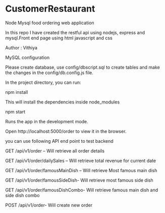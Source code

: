 # CustomerRestaurant
Node Mysql food ordering web application

In this repo I have created the restful api using nodejs, express and mysql.Front end page using html javascript and css

Author : Vithiya

MySQL configuration

Please create database, use config/dbscript.sql to create tables and make the changes in the config/db.config.js file.

In the project directory, you can run:

npm install

This will install the dependencies inside node_modules

npm start

Runs the app in the development mode.

Open http://localhost:5000/order to view it in the browser.

you can use following API end point to test backend

GET /api/v1/order – Will retrieve all order details

GET /api/v1/order/dailySales – Will retrieve total revenue for current date

GET /api/v1/order/famousMainDish – Will retrieve Most famous main dish

GET /api/v1/order/famousSideDish- Will retrieve most famous side dish

GET /api/v1/order/famousDishCombo- Will retrieve famous main dish and side dish combo

POST /api/v1/order- Will create new order

